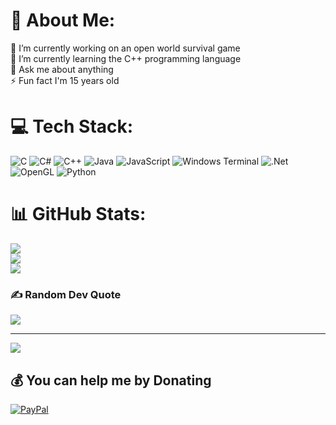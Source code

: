 # 💫 About Me:
🔭 I’m currently working on an open world survival game<br>🌱 I’m currently learning the C++ programming language<br>💬 Ask me about anything<br>⚡ Fun fact I'm 15 years old


# 💻 Tech Stack:
![C](https://img.shields.io/badge/c-%2300599C.svg?style=for-the-badge&logo=c&logoColor=white) ![C#](https://img.shields.io/badge/c%23-%23239120.svg?style=for-the-badge&logo=csharp&logoColor=white) ![C++](https://img.shields.io/badge/c++-%2300599C.svg?style=for-the-badge&logo=c%2B%2B&logoColor=white) ![Java](https://img.shields.io/badge/java-%23ED8B00.svg?style=for-the-badge&logo=openjdk&logoColor=white) ![JavaScript](https://img.shields.io/badge/javascript-%23323330.svg?style=for-the-badge&logo=javascript&logoColor=%23F7DF1E) ![Windows Terminal](https://img.shields.io/badge/Windows%20Terminal-%234D4D4D.svg?style=for-the-badge&logo=windows-terminal&logoColor=white) ![.Net](https://img.shields.io/badge/.NET-5C2D91?style=for-the-badge&logo=.net&logoColor=white) ![OpenGL](https://img.shields.io/badge/OpenGL-%23FFFFFF.svg?style=for-the-badge&logo=opengl) ![Python](https://img.shields.io/badge/python-3670A0?style=for-the-badge&logo=python&logoColor=ffdd54)
# 📊 GitHub Stats:
![](https://github-readme-stats.vercel.app/api?username=crxxnk&theme=dark&hide_border=false&include_all_commits=true&count_private=true)<br/>
![](https://github-readme-streak-stats.herokuapp.com/?user=crxxnk&theme=dark&hide_border=false)<br/>
![](https://github-readme-stats.vercel.app/api/top-langs/?username=crxxnk&theme=dark&hide_border=false&include_all_commits=true&count_private=true&layout=compact)

### ✍️ Random Dev Quote
![](https://quotes-github-readme.vercel.app/api?type=horizontal&theme=radical)

---
[![](https://visitcount.itsvg.in/api?id=crxxnk&icon=0&color=7)](https://visitcount.itsvg.in)

  ## 💰 You can help me by Donating
  [![PayPal](https://img.shields.io/badge/PayPal-00457C?style=for-the-badge&logo=paypal&logoColor=white)](https://www.paypal.com/paypalme/crxnkvfx)

  
<!-- Proudly created with GPRM ( https://gprm.itsvg.in ) -->
